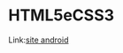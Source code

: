 # HTML5eCSS3
 
Link:<a href="https://github.com/JoooNatan/HTML5eCSS3/blob/main/html-css/Desafios/10/android.html">site android  </a>